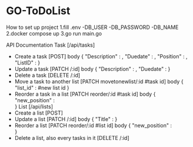 # GO-ToDoList
How to set up project
1.fill .env 
  -DB_USER
  -DB_PASSWORD
  -DB_NAME
2.docker compose up
3.go run main.go

API Documentation
Task [/api/tasks]
- Create a task [POST]
  body {
    "Description" : ,
    "Duedate" : ,
    "Position" : ,
    "ListID" : 
  }
- Update a task [PATCH  /:id]
  body {
    "Description" : ,
    "Duedate" : 
  }
- Delete a task [DELETE  /:id]
- Move a task to another list [PATCH  movetonewlist/:id #task id]
  body {
    "list_id" : #new list id
  }
- Reorder a task in a list [PATCH  reorder/:id #task id]
  body {
	"new_position" :  
  }
List [/api/lists]
- Create a list [POST]
- Update a list [PATCH  /:id]
  body {
    "Title" :
  }
- Reorder a list [PATCH  reorder/:id #list id]
  body {
	"new_position" :  
  }
- Delete a list, also every tasks in it [DELETE  /:id]

